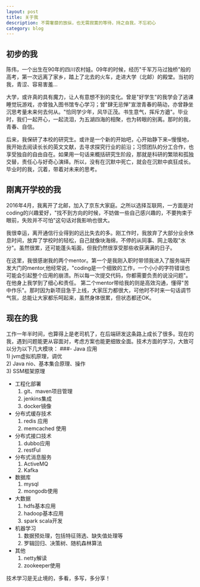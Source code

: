 ```yaml
---
layout: post
title: 关于我
description: 不需奢靡的放纵，也无需寂寞的等待，持之自我，不忘初心
category: blog
---
```


## 初步的我<br />
陈伟，一个出生在90年的四川农村娃。09年的时候，经历"千军万马过独桥"般的高考，第一次远离了家乡，踏上了北去的火车，走进大学（北邮）的殿堂。当初的我，青涩、容易害羞...

大学，或许真的具有魔力，让人有意想不到的变化。曾是"好学生"的我学会了逃课睡觉玩游戏，亦曾独入图书馆专心学习；曾"肆无忌惮"宣泄青春的萌动，亦曾静坐沉思考量未来何去何从。"恰同学少年，风华正茂。书生意气，挥斥方遒"。毕业时，我们一起开心，一起流泪，为五湖四海的相聚，也为转眼的别离。那时的我，青春、自信。

后来，我保研了本校的研究生。或许是一个新的开始吧，心开始静下来~慢慢地，我开始去阅读长长的英文文献，去寻求探究行业的前沿；习惯团队的分工合作，也享受独自的自由自在。如果用一句话来概括研究生阶段，那就是科研的繁琐和孤独交替，责任心与好奇心演绎。所以，没有在沉默中死亡，就会在沉默中疯狂成长。毕业时的我，沉着，带着对未来的思考。

## 刚离开学校的我<br />
2016年4月，我离开了北邮，加入了京东大家庭。之所以选择互联网，一方面是对coding的兴趣爱好，"找不到方向的时候，不妨做一些自己感兴趣的，不要拘束于眼前，失败并不可怕"这句话对我影响也很大。

我很幸运，离开通信行业得到的远比失去的多。刚工作时，我放弃了大部分业余休息时间，放弃了学校时的轻松，自己就像块海绵，不停的从同事、网上吸取"水分"。虽然很累，还可能蓬头垢面，但我仍然很享受那些收获满满的日子。

在这里，我很感谢我的两个mentor。第一个是我刚入职时带领我进入了服务端开发大门的mentor,他经常说，"coding是一个细致的工作，一个小小的字符错误也可能会引起整个应用的崩溃。所以每一次提交代码，你都需要负责的说没问题"。在他身上我学到了细心和责任。
第二个mentor带给我的则是高效沟通，懂得"苦中作乐"。那时因为新项目急于上线，大家压力都很大，可他时不时来一句话调节气氛，总能让大家都乐呵起来，虽然身体很累，但状态都还OK。

## 现在的我<br />
工作一年半时间，也算得上是老司机了，在后端研发这条路上成长了很多。现在的我，遇到问题能更从容面对，考虑方案也能更细致全面。技术方面的学习，大致可以分为以下几大模块：
###- Java 应用<br />
	1) jvm虚拟机原理，调优<br />
	2) Java nio、基本集合原理、操作<br />
	3) SSM框架原理<br />
- 工程化部署<br />
	1) git、maven项目管理<br />
	2) jenkins集成<br />
	3) docker镜像<br />
- 分布式缓存技术<br />
	1) redis 应用<br />
	2) memcached 使用<br />
- 分布式接口技术<br />
	1) dubbo应用<br />
	2) restFul<br />
- 分布式消息服务<br />
	1) ActiveMQ<br />
	2) Kafka<br />
- 数据库<br />
	1) mysql<br />
	2) mongodb使用<br />
- 大数据<br />
	1) hdfs基本应用<br />
	2) hadoop基本应用<br />
	3) spark scala开发<br />
- 机器学习<br />
	1) 数据预处理，包括特征筛选、缺失值处理等<br />
	2) 罗辑回归、决策树、随机森林算法<br />	
- 其他<br />
	1) netty解读<br />
	2) zookeeper使用<br />
	
技术学习是无止境的，多看，多写，多分享！


[BeiYuu]:    http://beiyuu.com  "BeiYuu"
